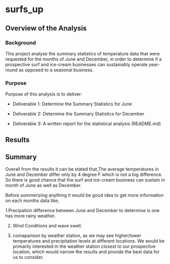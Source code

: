 # surfs_up

## Overview of the Analysis

### Background 

This project analyse the summary statistics of temperature data that were requested for the months of June and December, in order to determine if a prospective surf and ice-cream businesses can sustainably operate year-round as opposed to a seasonal business.

### Purpose 

Purpose of this analysis is to deliver:

* Deliverable 1: Determine the Summary Statistics for June

* Deliverable 2: Determine the Summary Statistics for December

* Deliverable 3: A written report for the statistical analysis (README.md)


## Results





## Summary

Overall from the results it can be stated that,The average temperatures in June and December differ only by 4 degree F which is not a big difference. So there is good chance that the surf and ice-cream business can sustain in month of June as well as December.

Before summerizing anything it would be good idea to get more information on each months data like;

1.Precipation  difference between June and December to determine is one has more rainy weather.

2. Wind Conditions and wave swell. 
 
3. comaparison by weather station, as we may see higher/lower temperatures and precipitation levels at different locations. We would be primarily interested in the weather station closest to our prospective location, which would narrow the results and provide the best data for us to consider.



